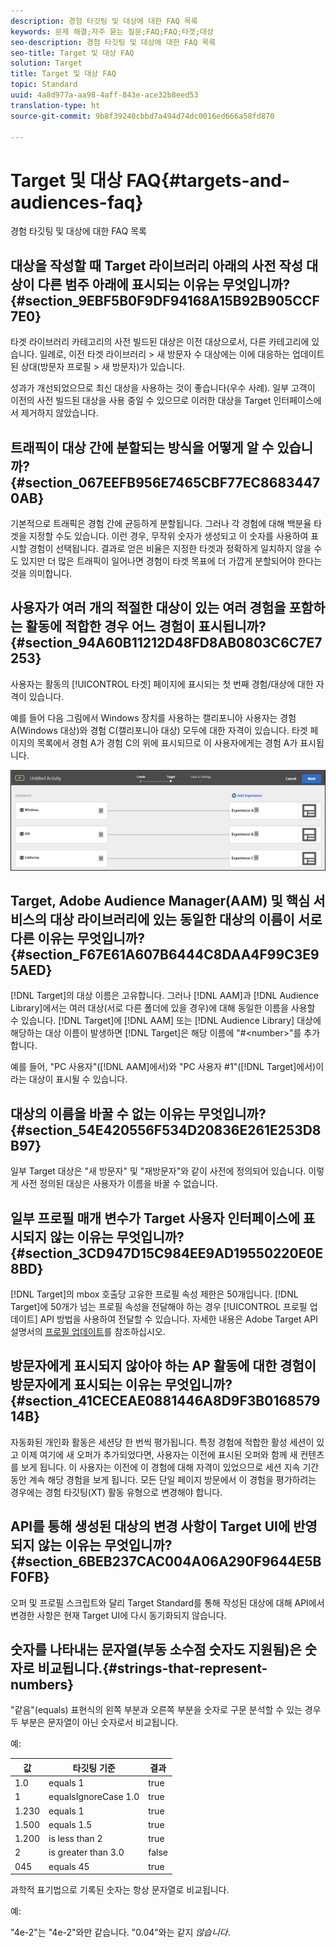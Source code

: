 ```yaml
---
description: 경험 타깃팅 및 대상에 대한 FAQ 목록
keywords: 문제 해결;자주 묻는 질문;FAQ;FAQ;타겟;대상
seo-description: 경험 타깃팅 및 대상에 대한 FAQ 목록
seo-title: Target 및 대상 FAQ
solution: Target
title: Target 및 대상 FAQ
topic: Standard
uuid: 4a8d977a-aa98-4aff-843e-ace32b8eed53
translation-type: ht
source-git-commit: 9b8f39240cbbd7a494d74dc0016ed666a58fd870

---
```



# Target 및 대상 FAQ{#targets-and-audiences-faq}

경험 타깃팅 및 대상에 대한 FAQ 목록

## 대상을 작성할 때 Target 라이브러리 아래의 사전 작성 대상이 다른 범주 아래에 표시되는 이유는 무엇입니까? {#section_9EBF5B0F9DF94168A15B92B905CCF7E0}

타겟 라이브러리 카테고리의 사전 빌드된 대상은 이전 대상으로서, 다른 카테고리에 있습니다. 일례로, 이전 타겟 라이브러리 &gt; 새 방문자 수 대상에는 이에 대응하는 업데이트된 상대(방문자 프로필 &gt; 새 방문자)가 있습니다.

성과가 개선되었으므로 최신 대상을 사용하는 것이 좋습니다(우수 사례). 일부 고객이 이전의 사전 빌드된 대상을 사용 중일 수 있으므로 이러한 대상을 Target 인터페이스에서 제거하지 않았습니다.

## 트래픽이 대상 간에 분할되는 방식을 어떻게 알 수 있습니까? {#section_067EEFB956E7465CBF77EC86834470AB}

기본적으로 트래픽은 경험 간에 균등하게 분할됩니다. 그러나 각 경험에 대해 백분율 타겟을 지정할 수도 있습니다. 이런 경우, 무작위 숫자가 생성되고 이 숫자를 사용하여 표시할 경험이 선택됩니다. 결과로 얻은 비율은 지정한 타겟과 정확하게 일치하지 않을 수도 있지만 더 많은 트래픽이 일어나면 경험이 타겟 목표에 더 가깝게 분할되어야 한다는 것을 의미합니다.

## 사용자가 여러 개의 적절한 대상이 있는 여러 경험을 포함하는 활동에 적합한 경우 어느 경험이 표시됩니까? {#section_94A60B11212D48FD8AB0803C6C7E7253}

사용자는 활동의 [!UICONTROL 타겟] 페이지에 표시되는 첫 번째 경험/대상에 대한 자격이 있습니다.

예를 들어 다음 그림에서 Windows 장치를 사용하는 캘리포니아 사용자는 경험 A(Windows 대상)와 경험 C(캘리포니아 대상) 모두에 대한 자격이 있습니다. 타겟 페이지의 목록에서 경험 A가 경험 C의 위에 표시되므로 이 사용자에게는 경험 A가 표시됩니다.

![](assets/audiences_order.png)

## Target, Adobe Audience Manager(AAM) 및 핵심 서비스의 대상 라이브러리에 있는 동일한 대상의 이름이 서로 다른 이유는 무엇입니까? {#section_F67E61A607B6444C8DAA4F99C3E95AED}

[!DNL Target]의 대상 이름은 고유합니다. 그러나 [!DNL AAM]과 [!DNL Audience Library]에서는 여러 대상(서로 다른 폴더에 있을 경우)에 대해 동일한 이름을 사용할 수 있습니다. [!DNL Target]에 [!DNL AAM] 또는 [!DNL Audience Library] 대상에 해당하는 대상 이름이 발생하면 [!DNL Target]은 해당 이름에 &quot;#&lt;number&gt;&quot;를 추가합니다.

예를 들어, &quot;PC 사용자&quot;([!DNL AAM]에서)와 &quot;PC 사용자 #1&quot;([!DNL Target]에서)이라는 대상이 표시될 수 있습니다.

## 대상의 이름을 바꿀 수 없는 이유는 무엇입니까? {#section_54E420556F534D20836E261E253D8B97}

일부 Target 대상은 &quot;새 방문자&quot; 및 &quot;재방문자&quot;와 같이 사전에 정의되어 있습니다. 이렇게 사전 정의된 대상은 사용자가 이름을 바꿀 수 없습니다.

## 일부 프로필 매개 변수가 Target 사용자 인터페이스에 표시되지 않는 이유는 무엇입니까? {#section_3CD947D15C984EE9AD19550220E0E8BD}

[!DNL Target]의 mbox 호출당 고유한 프로필 속성 제한은 50개입니다. [!DNL Target]에 50개가 넘는 프로필 속성을 전달해야 하는 경우 [!UICONTROL 프로필 업데이트] API 방법을 사용하여 전달할 수 있습니다. 자세한 내용은 Adobe Target API 설명서의 [프로필 업데이트](https://developers.adobetarget.com/api/#authentication-tokens)를 참조하십시오.

## 방문자에게 표시되지 않아야 하는 AP 활동에 대한 경험이 방문자에게 표시되는 이유는 무엇입니까? {#section_41CECEAE0881446A8D9F3B016857914B}

자동화된 개인화 활동은 세션당 한 번씩 평가됩니다. 특정 경험에 적합한 활성 세션이 있고 이제 여기에 새 오퍼가 추가되었다면, 사용자는 이전에 표시된 오퍼와 함께 새 컨텐츠를 보게 됩니다. 이 사용자는 이전에 이 경험에 대해 자격이 있었으므로 세션 지속 기간 동안 계속 해당 경험을 보게 됩니다. 모든 단일 페이지 방문에서 이 경험을 평가하려는 경우에는 경험 타깃팅(XT) 활동 유형으로 변경해야 합니다.

## API를 통해 생성된 대상의 변경 사항이 Target UI에 반영되지 않는 이유는 무엇입니까? {#section_6BEB237CAC004A06A290F9644E5BF0FB}

오퍼 및 프로필 스크립트와 달리 Target Standard를 통해 작성된 대상에 대해 API에서 변경한 사항은 현재 Target UI에 다시 동기화되지 않습니다.

## 숫자를 나타내는 문자열(부동 소수점 숫자도 지원됨)은 숫자로 비교됩니다.{#strings-that-represent-numbers}

&quot;같음&quot;(equals) 표현식의 왼쪽 부분과 오른쪽 부분을 숫자로 구문 분석할 수 있는 경우 두 부분은 문자열이 아닌 숫자로서 비교됩니다.

예:

| 값 | 타깃팅 기준 | 결과 |
| --- | --- | --- |
| 1.0 | equals 1 | true |
| 1 | equalsIgnoreCase 1.0 | true |
| 1.230 | equals 1 | true |
| 1.500 | equals 1.5 | true |
| 1.200 | is less than 2 | true |
| 2 | is greater than 3.0 | false |
| 045 | equals 45 | true |

과학적 표기법으로 기록된 숫자는 항상 문자열로 비교됩니다.

예:

&quot;4e-2&quot;는 &quot;4e-2&quot;와만 같습니다. &quot;0.04&quot;와는 같지 *않습니다*.